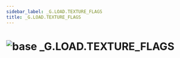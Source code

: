 ```yaml
---
sidebar_label: _G.LOAD.TEXTURE_FLAGS
title: _G.LOAD.TEXTURE_FLAGS
---
```


# <img src='/img/wiki/base.png' alt='base' data-tag='env-tag' /> _G.LOAD.TEXTURE_FLAGS


